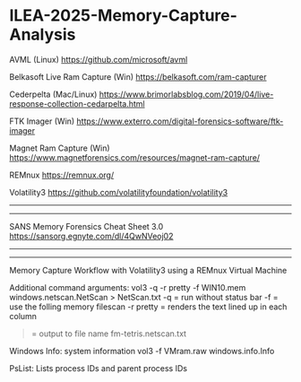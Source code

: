 # ILEA-2025-Memory-Capture-Analysis

AVML (Linux)
https://github.com/microsoft/avml

Belkasoft Live Ram Capture (Win)
https://belkasoft.com/ram-capturer

Cederpelta (Mac/Linux)
https://www.brimorlabsblog.com/2019/04/live-response-collection-cedarpelta.html

FTK Imager (Win)
https://www.exterro.com/digital-forensics-software/ftk-imager

Magnet Ram Capture (Win)
https://www.magnetforensics.com/resources/magnet-ram-capture/

REMnux
https://remnux.org/

Volatility3
https://github.com/volatilityfoundation/volatility3

-----
-----
SANS Memory Forensics Cheat Sheet 3.0
https://sansorg.egnyte.com/dl/4QwNVeoj02

-----
-----
Memory Capture Workflow with Volatility3 using a REMnux Virtual Machine

Additional command arguments:
vol3 -q -r pretty -f WIN10.mem windows.netscan.NetScan > NetScan.txt
-q = run without status bar
-f = use the folling memory filescan
-r pretty = renders the text lined up in each column
> = output to file name fm-tetris.netscan.txt
    

Windows Info: system information
vol3 -f VMram.raw windows.info.Info

PsList: Lists process IDs and parent process IDs

